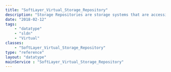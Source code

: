 ```yaml
---
title: "SoftLayer_Virtual_Storage_Repository"
description: "Storage Repositories are storage systems that are accessible through the internet and can be accessed through many types of devices, interfaces, and other resources such as NFS (Network File System).  They can contain 1 or more [[SoftLayer_Virtual_Disk_Image]] and can be attached to more than one [[SoftLayer_Virtual_Host|host]]. "
date: "2018-02-12"
tags:
    - "datatype"
    - "sldn"
    - "Virtual"
classes:
    - "SoftLayer_Virtual_Storage_Repository"
type: "reference"
layout: "datatype"
mainService : "SoftLayer_Virtual_Storage_Repository"
---
```

